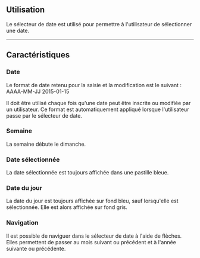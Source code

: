 ## Utilisation
Le sélecteur de date est utilisé pour permettre à l'utilisateur de sélectionner une date.

---
## Caractéristiques
### Date
Le format de date retenu pour la saisie et la modification est le suivant : AAAA-MM-JJ
2015-01-15

Il doit être utilisé chaque fois qu'une date peut être inscrite ou modifiée par un utilisateur. Ce format est automatiquement appliqué lorsque l'utilisateur passe par le sélecteur de date.

### Semaine
La semaine débute le dimanche.

### Date sélectionnée
La date sélectionnée est toujours affichée dans une pastille bleue.

### Date du jour
La date du jour est toujours affichée sur fond bleu, sauf lorsqu'elle est sélectionnée. Elle est alors affichée sur fond gris.

### Navigation
Il est possible de naviguer dans le sélecteur de date à l'aide de flèches. Elles permettent de passer au mois suivant ou précédent et à l'année suivante ou précédente.
